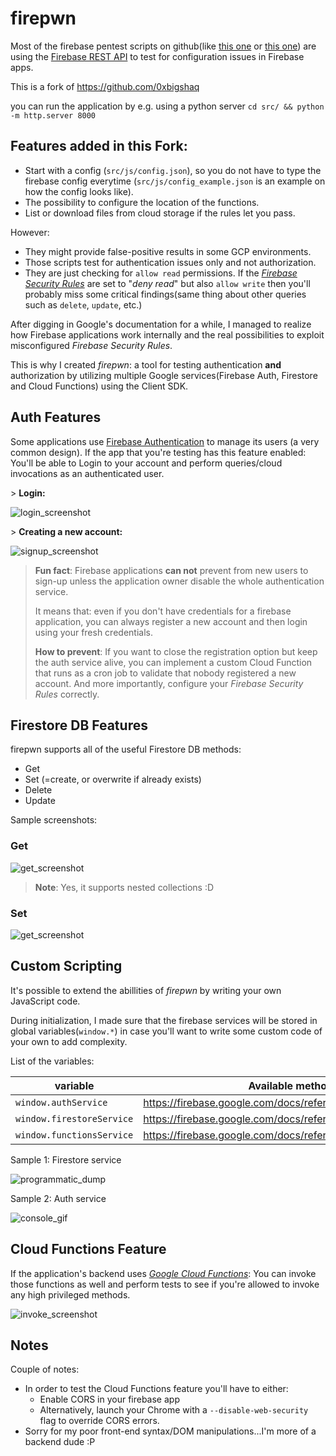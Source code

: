 # firepwn

Most of the firebase pentest scripts on github(like [this one](https://github.com/MuhammadKhizerJaved/Insecure-Firebase-Exploit) or [this one](https://github.com/nullr3x/ExpoFire)) are using the [Firebase REST API](https://firebase.google.com/docs/reference/rest/database) to test for configuration issues in Firebase apps. 

This is a fork of https://github.com/0xbigshaq

you can run the application by e.g. using a python server `cd src/ && python -m http.server 8000`

## Features added in this Fork:

- Start with a config (`src/js/config.json`), so you do not have to type the firebase config everytime (`src/js/config_example.json` is an example on how the config looks like). 
- The possibility to configure the location of the functions.
- List or download files from cloud storage if the rules let you pass.

However: 
* They might provide false-positive results in some GCP environments. 
* Those scripts test for authentication issues only and not authorization.
* They are just checking for ``allow read`` permissions. If the [*Firebase Security Rules*](https://firebase.google.com/docs/rules) are set to "*deny read*" but also ``allow write`` then you'll probably miss some critical findings(same thing about other queries such as ``delete``, ``update``, etc.)

After digging in Google's documentation for a while, I managed to realize how Firebase applications work internally and the real possibilities to exploit misconfigured *Firebase Security Rules*.

This is why I created *firepwn*: a tool for testing authentication **and** authorization by utilizing multiple Google services(Firebase Auth, Firestore and Cloud Functions) using the Client SDK. 

## Auth Features

Some applications use [Firebase Authentication](https://firebase.google.com/products/auth) to manage its users (a very common design). If the app that you're testing has this feature enabled: You'll be able to Login to your account and perform queries/cloud invocations as an authenticated user.

\> **Login:**

![login_screenshot](./screenshots/auth_loggedIn.png)

\> **Creating a new account:**

![signup_screenshot](./screenshots/auth_createAcc.png)

>**Fun fact**: Firebase applications **can not** prevent from new users to sign-up unless the application owner disable the whole authentication service. 
>
>It means that: even if you don't have credentials for a firebase application, you can always register a new account and then login using your fresh credentials.
>
>**How to prevent**: If you want to close the registration option but keep the auth service alive, you can implement a custom Cloud Function that runs as a cron job to validate that nobody registered a new account. And more importantly, configure your *Firebase Security Rules* correctly.

## Firestore DB Features
firepwn supports all of the useful Firestore DB methods:
* Get
* Set (=create, or overwrite if already exists)
* Delete
* Update

Sample screenshots:

### Get
![get_screenshot](./screenshots/get.png)

> **Note**: Yes, it supports nested collections :D

### Set
![get_screenshot](./screenshots/set.png)


## Custom Scripting 
It's possible to extend the abillities of *firepwn* by writing your own JavaScript code.

During initialization, I made sure that the firebase services will be stored in global variables(``window.*``) in case you'll want to write some custom code of your own to add complexity. 

List of the variables:

| variable                    | Available methods/properties                                               |   |
|-----------------------------|----------------------------------------------------------------------------|---|
| ``window.authService``      | https://firebase.google.com/docs/reference/js/firebase.auth.Auth           |   |
| ``window.firestoreService`` | https://firebase.google.com/docs/reference/js/firebase.firestore.Firestore |   |
| ``window.functionsService`` | https://firebase.google.com/docs/reference/js/firebase.functions.Functions |   |

Sample 1: Firestore service

![programmatic_dump](./screenshots/programmaticDump.gif)

Sample 2: Auth service

![console_gif](./screenshots/consoleGif.gif)

## Cloud Functions Feature

If the application's backend uses [*Google Cloud Functions*](https://firebase.google.com/docs/functions/): You can invoke those functions as well and perform tests to see if you're allowed to invoke any high privileged methods.

![invoke_screenshot](./screenshots/invoke.png)

## Notes
Couple of notes:
* In order to test the Cloud Functions feature you'll have to either:
  * Enable CORS in your firebase app
  * Alternatively, launch your Chrome with a ``--disable-web-security`` flag to override CORS errors.
* Sorry for my poor front-end syntax/DOM manipulations...I'm more of a backend dude :P 
